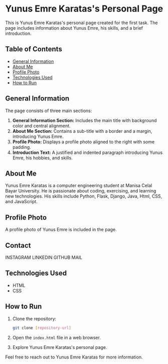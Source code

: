 # Yunus Emre Karatas's Personal Page

This is Yunus Emre Karatas's personal page created for the first task. The page includes information about Yunus Emre, his skills, and a brief introduction.

## Table of Contents

- [General Information](#general-information)
- [About Me](#about-me)
- [Profile Photo](#profile-photo)
- [Technologies Used](#technologies-used)
- [How to Run](#how-to-run)

## General Information

The page consists of three main sections:
1. **General Information Section:** Includes the main title with background color and central alignment.
2. **About Me Section:** Contains a sub-title with a border and a margin, introducing Yunus Emre.
3. **Profile Photo:** Displays a profile photo aligned to the right with some padding.
4. **Introduction Text:** A justified and indented paragraph introducing Yunus Emre, his hobbies, and skills.

## About Me

Yunus Emre Karatas is a computer engineering student at Manisa Celal Bayar University. He is passionate about coding, exercising, and learning new technologies. His skills include Python, Flask, Django, Java, Html, CSS, and JavaScript.

## Profile Photo

A profile photo of Yunus Emre is included in the page.

## Contact
INSTAGRAM
LINKEDIN
GITHUB
MAIL

## Technologies Used

- HTML
- CSS

## How to Run

1. Clone the repository:

    ```bash
    git clone [repository-url]
    ```

2. Open the `index.html` file in a web browser.

3. Explore Yunus Emre Karatas's personal page.

Feel free to reach out to Yunus Emre Karatas for more information.

